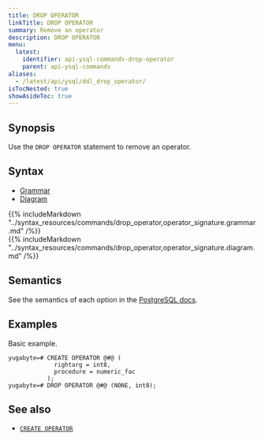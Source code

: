 ```yaml
---
title: DROP OPERATOR
linkTitle: DROP OPERATOR
summary: Remove an operator
description: DROP OPERATOR
menu:
  latest:
    identifier: api-ysql-commands-drop-operator
    parent: api-ysql-commands
aliases:
  - /latest/api/ysql/ddl_drop_operator/
isTocNested: true
showAsideToc: true
---
```


## Synopsis

Use the `DROP OPERATOR` statement to remove an operator.

## Syntax

<ul class="nav nav-tabs nav-tabs-yb">
  <li >
    <a href="#grammar" class="nav-link active" id="grammar-tab" data-toggle="tab" role="tab" aria-controls="grammar" aria-selected="true">
      <i class="fas fa-file-alt" aria-hidden="true"></i>
      Grammar
    </a>
  </li>
  <li>
    <a href="#diagram" class="nav-link" id="diagram-tab" data-toggle="tab" role="tab" aria-controls="diagram" aria-selected="false">
      <i class="fas fa-project-diagram" aria-hidden="true"></i>
      Diagram
    </a>
  </li>
</ul>

<div class="tab-content">
  <div id="grammar" class="tab-pane fade show active" role="tabpanel" aria-labelledby="grammar-tab">
    {{% includeMarkdown "../syntax_resources/commands/drop_operator,operator_signature.grammar.md" /%}}
  </div>
  <div id="diagram" class="tab-pane fade" role="tabpanel" aria-labelledby="diagram-tab">
    {{% includeMarkdown "../syntax_resources/commands/drop_operator,operator_signature.diagram.md" /%}}
  </div>
</div>

## Semantics

See the semantics of each option in the [PostgreSQL docs][postgresql-docs-drop-operator].

## Examples

Basic example.

```postgresql
yugabyte=# CREATE OPERATOR @#@ (
             rightarg = int8,
             procedure = numeric_fac
           );
yugabyte=# DROP OPERATOR @#@ (NONE, int8);
```

## See also

- [`CREATE OPERATOR`](../ddl_create_operator)

[postgresql-docs-drop-operator]: https://www.postgresql.org/docs/current/sql-dropoperator.html
